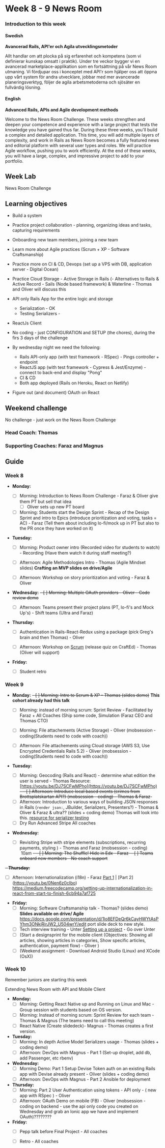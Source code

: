 # Week 8 - 9 News Room
### Introduction to this week

#### Swedish
**Avancerad Rails, API'er och Agila utvecklingsmetoder**

Allt handlar om att plocka på sig erfarenhet och kompetens (som vi definierar kunskap omsatt i praktik). Under tre veckor bygger vi en avancerad marketplace-applikation som en fortsättning på vår News Room utmaning. Vi fördjupar oss i konceptet med API'r som hjälper oss att öppna upp vårt system för andra utvecklare, jobbar med mer avancerade planeringsverktyg, följer de agila arbetsmetoderna och sjösäter en fullvärdig lösning.

#### English
**Advanced Rails, APIs and Agile development methods**

Welcome to the News Room Challenge. These weeks strengthen and deepen your competence and experience with a large project that tests the knowledge you have gained thus far. During these three weeks, you'll build a complex and detailed application. This time, you will add multiple layers of complexity, and work in Rails as News Room becomes a fully featured news and editorial platform with several user types and roles. We will practice Agile workflow, pushing you to work efficiently. At the end of these weeks, you will have a large, complex, and impressive project to add to your portfolio.

## Week Lab
News Room Challenge

## Learning objectives

- Build a system
- Practice project collaboration - planning, organizing ideas and tasks, capturing requirements 
- Onboarding new team members, joining a new team
- Learn more about Agile practices (Scrum + XP - Software Craftsmanship)
- Practice more on CI & CD, Devops (set up a VPS with DB, application server - Digital Ocean)
- Practice Cloud Storage - Active Storage in Rails
(- Alternatives to Rails & Active Record - Sails (Node based framework) & Waterline - Thomas and Oliver will discuss this

- API only Rails App for the entire logic and storage
  - Serialization - OK
  - Testing Serializers - 
- ReactJs Client
- No coding - just CONFIGURATION and SETUP (the chores), during the firs 3 days of the challenge
- By wednesday night we need the following:
  - Rails API-only app (with test framework - RSpec) - Pings controller + endpoint
  - ReactJS app (with test framework - Cypress & Jest/Enzyme) - connect to back-end and display "Pong"
  - CI & CD
  - Both app deployed (Rails on Heroku, React on Netlify) 
- Figure out (and document) OAuth on React


## Weekend challenge

No challenge - just work on the News Room Challenge

### Head Coach: Thomas
### Supporting Coaches: Faraz and Magnus


## Guide

### Week 8
- **Monday:**
  - [ ] Morning: Introduction to News Room Challenge - Faraz & Oliver give them PT but sell that idea
    - [ ] Oliver sets up new PT board
  - [ ] Morning: Students start the Design Sprint - Recap of the Design Sprint and intro to Epics (introduce prioritization and voting, tasks = AC) - Faraz (Tell them about including lo-fi/mock up in PT but also to the PR once they have worked on it)

- **Tuesday:**
  - [ ] Morning: Product owner intro (Recorded video for students to watch) - Recording (Have them watch it during staff meeting?)
  - [ ] Afternoon: Agile Methodologies Intro - Thomas (Agile Mindset slides) **Crafting an MVP slides on drive/Agile**
  - [ ] Afternoon: Workshop on story prioritization and voting - Faraz & Oliver


- **Wednesday:**
  ~~- [ ] Morning: Multiple OAuth providers - Oliver - Code review demo~~
  
  - [ ] Afternoon: Teams present their project plans (PT, lo-fi's and Mock Up's) - Shift teams (Ultra and Faraz)
  
- **Thursday:**
   - [ ] Authentication in Rails-React-Redux using a package (pick Greg's brain and then Thomas) - Oliver
   - [ ] Afternoon: Workshop on [Scrum](http://www.scrumguides.org/) (release quiz on CraftEd) - Thomas (Oliver will support)


- **Friday:**
  - [ ] Student retro

### Week 9
- **Monday:**
  ~~- [ ] Morning: Intro to Scrum & XP - Thomas (slides demo)~~ **This cohort already had this talk**
   - [ ] Morning: instead of morning scrum: Sprint Review - Facilitated by Faraz + All Coaches (Ship some code, Simulation (Faraz CEO and Thomas CTO)
   - [ ] Morning: File attachements (Active Storage) - Oliver (mobsession - coding(Students need to code with coach))
   - [ ] Afternoon: File attachements using Cloud storage (AWS S3, Use Encrypted Credentials Rails 5.2) - Oliver (mobsession - coding(Students need to code with coach))


- **Tuesday:**
 
   - [ ] Morning: Geocoding (Rails and React) - determine what edition the user is served - Thomas Resource: [https://youtu.be/DJ7SCFwMPho](https://youtu.be/DJ7SCFwMPho)
 ~~- - [ ] Afternoon: Introduce local based events (crimes from Brottsplatskartan API?) (mobsession - coding) - Thomas & Faraz~~-
  - [ ] Afternoon: Introduction to various ways of building JSON responses in Rails (`render json:`, JBuilder, Serializers, Presenters?) - Thomas & Oliver & Faraz & ultra?? (slides + coding demo) Thomas will look into this. 
  [resource for serializer testing](https://github.com/CraftAcademy/we_meet/tree/development/spec/serializers)
  - [ ] Dry Run Advanced Stripe All coaches 

- **Wednesday:**
  - [ ] Revisiting Stripe with stripe elements (subscriptions, recurring payments, styling ) - Thomas and Faraz (mobsession - coding)  10am
 ~~- - [ ] Morning: The Shuffle! Hide in Edx - Faraz
  - [ ] Teams onboard new members - No coach support~~

~~- **Thursday:**~~
  - [ ] Afternoon: Internationalization (i18n) - Faraz [Part 1](https://youtu.be/eBwjN5drg-Q) | [Part 2]     (https://youtu.be/0Nen6z0cIbo) https://medium.freecodecamp.org/setting-up-internationalization-in-react-from-start-to-finish-6cb94a7af725

- **Friday:**
  - [ ] Morning: Software Craftsmanship talk - Thomas? (slides demo) **Slides available on drive/ Agile**
  https://docs.google.com/presentation/d/1lo8EFDeQr6kCayHWYtAsPYhm3ONkjRirJW2_U504wrY/edit port slide deck to new style. 
  - [ ] Tech interview training - Unter [Setting up a project](../miscellaneous/assessments/assessment_6.md) - Go over Unter 
  - [ ] (Start a designsprint for the mobile client (Objectives: Showing all articles, showing articles in categories, Show specific articles, authentication, payment flow) - Oliver )
  - [ ] (Weekend assignment - Download Android Studio (Linux) and XCode (OsX))

### Week 10

Remember juniors are starting this week

Extending News Room with API and Mobile Client

- **Monday:**
  - [ ] Morning: Getting React Native up and Running on Linux and Mac - Group session with students based on OS version.
  - [ ] Morning: Instead of morning scrum: Sprint Review for each team - Thomas & Magnus (The teams need to call this meeting)
  - [ ] React Native (Create slidedeck)- Magnus - Thomas creates a first version. 
    
- **Tuesday:**
  - [ ] Morning: In depth Active Model Serializers usage - Thomas (slides + coding demo)
  - [ ] Afternoon: DevOps with Magnus - Part 1 (Set-up droplet, add db, add Passenger, etc rbenv)
  
- **Wednesday:**
   - [ ] Morning Demo: Part 1 Setup Devise Token auth on an existing Rails app with Devise already present - Oliver (slides + coding demo)
   - [ ] Afternoon: DevOps with Magnus - Part 2 Ansible for deployment
  
- **Thursday:**
  - [ ] Morning: Part 2 User Authentication using tokens - API only - ( new app with RSpec )   - Oliver 
  - [ ] Afternoon: OAuth Demo on mobile (FB) - Oliver (mobsession - coding on backend - use the api only code you created on Wednesday and grab an Ionic app we have and implement OAuth)????????

- **Friday:**
  - [ ] Pepp talk before Final Project - All coaches
  - [ ] Retro - All coaches

